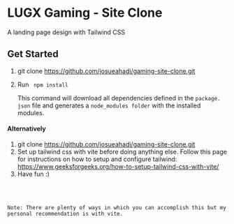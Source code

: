 # LUGX Gaming - Site Clone
A landing page design with Tailwind CSS <br>
## Get Started
1. git clone https://github.com/josueahadi/gaming-site-clone.git
2. Run <code> npm install </code>

    This command will download all dependencies defined in the `package. json` file and generates a `node_modules folder` with the installed modules.


#### Alternatively

1. git clone https://github.com/josueahadi/gaming-site-clone.git
2. Set up tailwind css with vite before doing anything else. Follow this page for instructions on how to setup and configure tailwind: https://www.geeksforgeeks.org/how-to-setup-tailwind-css-with-vite/
3. Have fun :)

<br><br>
```
Note: There are plenty of ways in which you can accomplish this but my personal recommendation is with vite.
```